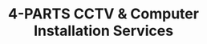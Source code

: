 ---
title: "4-PARTS CCTV & Computer Installation Services"
url: /natividad/4-parts-cctv-and-computer-installation-services/
shop: computer
---